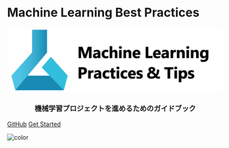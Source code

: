 # Machine Learning Best Practices
<div align="center">
<img src="./images/head.png" title="header">
</div>

<h3 align="center">
    機械学習プロジェクトを進めるためのガイドブック
</h3>

[<i class="iconfont icon-github"></i> GitHub](https://github.com/)
[Get Started <i class="iconfont icon-down"></i>](#main)

<!-- background image -->
![color](#ffffff)